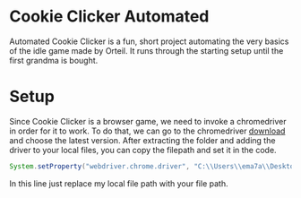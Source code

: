# Cookie Clicker Automated

Automated Cookie Clicker is a fun, short project automating the very basics of the idle game made by Orteil. It runs through the starting setup until the first grandma is bought.

# Setup
Since Cookie Clicker is a browser game, we need to invoke a chromedriver in order for it to work. To do that, we can go to the chromedriver [download](https://chromedriver.chromium.org/downloads "Chrome Driver") and choose the latest version. After extracting the folder and adding the driver to your local files, you can copy the filepath and set it in the code.

``` java
System.setProperty("webdriver.chrome.driver", "C:\\Users\\ema7a\\Desktop\\chromedriver-win64\\chromedriver.exe");
```
In this line just replace my local file path with your file path. 